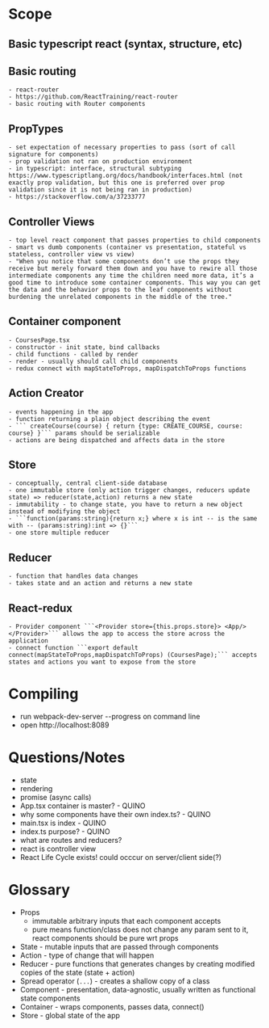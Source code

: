 # Scope
## Basic typescript react (syntax, structure, etc)
## Basic routing
    - react-router
    - https://github.com/ReactTraining/react-router
    - basic routing with Router components
## PropTypes
    - set expectation of necessary properties to pass (sort of call signature for components)
    - prop validation not ran on production environment
    - in typescript: interface, structural subtyping https://www.typescriptlang.org/docs/handbook/interfaces.html (not exactly prop validation, but this one is preferred over prop validation since it is not being ran in production)
    - https://stackoverflow.com/a/37233777
## Controller Views
    - top level react component that passes properties to child components 
    - smart vs dumb components (container vs presentation, stateful vs stateless, controller view vs view)
    - "When you notice that some components don’t use the props they receive but merely forward them down and you have to rewire all those intermediate components any time the children need more data, it’s a good time to introduce some container components. This way you can get the data and the behavior props to the leaf components without burdening the unrelated components in the middle of the tree."
## Container component
    - CoursesPage.tsx
    - constructor - init state, bind callbacks
    - child functions - called by render
    - render - usually should call child components
    - redux connect with mapStateToProps, mapDispatchToProps functions
## Action Creator
    - events happening in the app
    - function returning a plain object describing the event
    - ``` createCourse(course) { return {type: CREATE_COURSE, course: course} }``` params should be serializable
    - actions are being dispatched and affects data in the store
## Store
    - conceptually, central client-side database
    - one immutable store (only action trigger changes, reducers update state) => reducer(state,action) returns a new state
    - immutability - to change state, you have to return a new object instead of modifying the object
    - ```function(params:string){return x;} where x is int -- is the same with -- (params:string):int => {}```
    - one store multiple reducer
## Reducer
    - function that handles data changes
    - takes state and an action and returns a new state
## React-redux
    - Provider component ```<Provider store={this.props.store}> <App/> </Provider>``` allows the app to access the store across the application
    - connect function ```export default connect(mapStateToProps,mapDispatchToProps) (CoursesPage);``` accepts states and actions you want to expose from the store

# Compiling
- run webpack-dev-server --progress on command line
- open http://localhost:8089

# Questions/Notes
- state
- rendering
- promise (async calls)
- App.tsx container is master? - QUINO
- why some components have their own index.ts? - QUINO
- main.tsx is index - QUINO
- index.ts purpose? - QUINO
- what are routes and reducers?
- react is controller view
- React Life Cycle exists! could occcur on server/client side(?)

# Glossary
- Props
    - immutable arbitrary inputs that each component accepts
    - pure means function/class does not change any param sent to it, react components should be pure wrt props
- State - mutable inputs that are passed through components
- Action - type of change that will happen
- Reducer - pure functions that generates changes by creating modified copies of the state (state + action)
- Spread operator (```...```) - creates a shallow copy of a class
- Component - presentation, data-agnostic, usually written as functional state components
- Container - wraps components, passes data, connect()
- Store - global state of the app